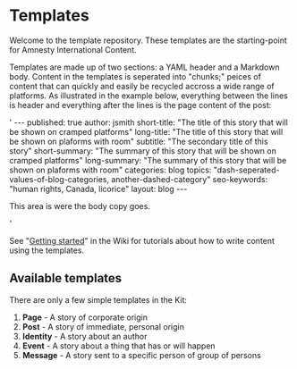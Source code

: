 Templates
===========

Welcome to the template repository. These templates are the starting-point for Amnesty International Content. 

Templates are made up of two sections: a YAML header and a Markdown body. Content in the templates is seperated into "chunks;" peices of content that can quickly and easily be recycled accross a wide range of platforms. As illustrated in the example below, everything between the lines is header and everything after the lines is the page content of the post:

'
<span>---</span>
published: true
author: jsmith
short-title: "The title of this story that will be shown on cramped platforms"
long-title: "The title of this story that will be shown on plaforms with room"
subtitle: "The secondary title of this story"
short-summary: "The summary of this story that will be shown on cramped platforms"
long-summary: "The summary of this story that will be shown on plaforms with room"
categories: blog
topics: "dash-seperated-values-of-blog-categories, another-dashed-category"
seo-keywords: "human rights, Canada, licorice"
layout: blog
<span>---</span>

This area is were the body copy goes.

'

See "[Getting started](https://github.com/AmnestyInternational/ContentKit/wiki#getting-started)" in the Wiki for tutorials about how to write content using the templates.

## Available templates

There are only a few simple templates in the Kit:

1. **Page** - A story of corporate origin
1. **Post** - A story of immediate, personal origin 
1. **Identity** - A story about an author
1. **Event** - A story about a thing that has or will happen
1. **Message** - A story sent to a specific person of group of persons

